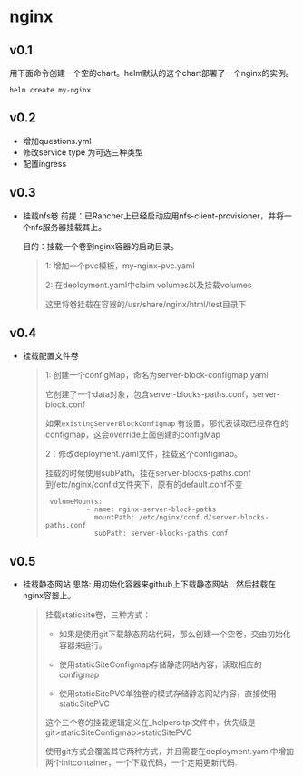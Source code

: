 # nginx
## v0.1
用下面命令创建一个空的chart。helm默认的这个chart部署了一个nginx的实例。
```
helm create my-nginx
```

## v0.2

* 增加questions.yml
* 修改service type 为可选三种类型
* 配置ingress

## v0.3 

* 挂载nfs卷
  前提：已Rancher上已经启动应用nfs-client-provisioner，并将一个nfs服务器挂载其上。

   目的：挂载一个卷到nginx容器的启动目录。

  > 1: 增加一个pvc模板，my-nginx-pvc.yaml
  >
  > 2: 在deployment.yaml中claim volumes以及挂载volumes
  >
  > 这里将卷挂载在容器的/usr/share/nginx/html/test目录下

## v0.4

* 挂载配置文件卷

  > 1: 创建一个configMap，命名为server-block-configmap.yaml
  >
  > 它创建了一个data对象，包含server-blocks-paths.conf，server-block.conf
  >
  > 如果`existingServerBlockConfigmap` 有设置，那代表读取已经存在的configmap，这会override上面创建的configMap
  >
  > 2：修改deployment.yaml文件，挂载这个configmap。
  >
  > 挂载的时候使用subPath，挂在server-blocks-paths.conf到/etc/nginx/conf.d文件夹下，原有的default.conf不变
  >
  > ```
  >  volumeMounts:
  >           - name: nginx-server-block-paths
  >             mountPath: /etc/nginx/conf.d/server-blocks-paths.conf
  >             subPath: server-blocks-paths.conf
  > 
  > ```
  >
  > 

## v0.5

* 挂载静态网站
  思路: 用初始化容器来github上下载静态网站，然后挂载在nginx容器上。

  > 挂载staticsite卷，三种方式：
  >
  > * 如果是使用git下载静态网站代码，那么创建一个空卷，交由初始化容器来运行。
  >
  > * 使用staticSiteConfigmap存储静态网站内容，读取相应的configmap
  >
  > * 使用staticSitePVC单独卷的模式存储静态网站内容，直接使用staticSitePVC
  >
  > 这个三个卷的挂载逻辑定义在_helpers.tpl文件中，优先级是git>staticSiteConfigmap>staticSitePVC
  >
  > 使用git方式会覆盖其它两种方式，并且需要在deployment.yaml中增加两个initcontainer，一个下载代码，一个定期更新代码.
  >
  > 
  >
  > 
  >